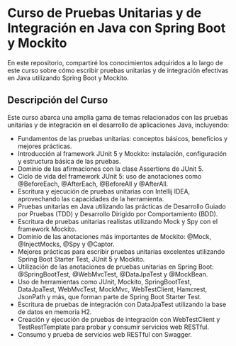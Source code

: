 # Curso de Pruebas Unitarias y de Integración en Java con Spring Boot y Mockito

En este repositorio, compartiré los conocimientos adquiridos a lo largo de este curso sobre cómo escribir pruebas unitarias y de integración efectivas en Java utilizando Spring Boot y Mockito.

## Descripción del Curso

Este curso abarca una amplia gama de temas relacionados con las pruebas unitarias y de integración en el desarrollo de aplicaciones Java, incluyendo:

- Fundamentos de las pruebas unitarias: conceptos básicos, beneficios y mejores prácticas.
- Introducción al framework JUnit 5 y Mockito: instalación, configuración y estructura básica de las pruebas.
- Dominio de las afirmaciones con la clase Assertions de JUnit 5.
- Ciclo de vida del framework JUnit 5: uso de anotaciones como @BeforeEach, @AfterEach, @BeforeAll y @AfterAll.
- Escritura y ejecución de pruebas unitarias con Intellij IDEA, aprovechando las capacidades de la herramienta.
- Pruebas unitarias en Java utilizando las prácticas de Desarrollo Guiado por Pruebas (TDD) y Desarrollo Dirigido por Comportamiento (BDD).
- Escritura de pruebas unitarias realistas utilizando Mock y Spy con el framework Mockito.
- Dominio de las anotaciones más importantes de Mockito: @Mock, @InjectMocks, @Spy y @Captor.
- Mejores prácticas para escribir pruebas unitarias excelentes utilizando Spring Boot Starter Test, JUnit 5 y Mockito.
- Utilización de las anotaciones de pruebas unitarias en Spring Boot: @SpringBootTest, @WebMvcTest, @DataJpaTest y @MockBean.
- Uso de herramientas como JUnit, Mockito, SpringBootTest, DataJpaTest, WebMvcTest, MockMvc, WebTestClient, Hamcrest, JsonPath y más, que forman parte de Spring Boot Starter Test.
- Escritura de pruebas de integración con DataJpaTest utilizando la base de datos en memoria H2.
- Creación y ejecución de pruebas de integración con WebTestClient y TestRestTemplate para probar y consumir servicios web RESTful.
- Consumo y prueba de servicios web RESTful con Swagger.
